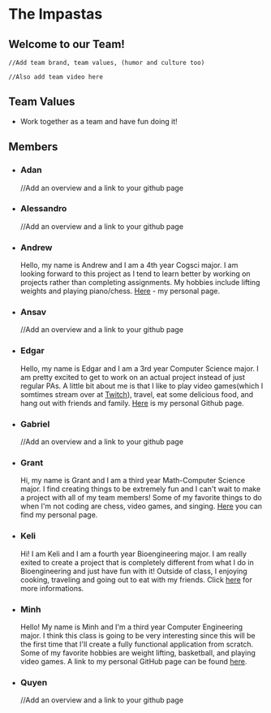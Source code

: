 # The Impastas

## Welcome to our Team!

    //Add team brand, team values, (humor and culture too)

    //Also add team video here

## Team Values
- Work together as a team and have fun doing it!

## Members

- ### Adan
  //Add an overview and a link to your github page

- ### Alessandro
  //Add an overview and a link to your github page

- ### Andrew
  Hello, my name is Andrew and I am a 4th year Cogsci major. I am looking forward to this project as I tend to learn better by working on projects rather
  than completing assignments. My hobbies include lifting weights and playing piano/chess. [Here](https://yelllowbelly.github.io/) - my personal page.

- ### Ansav
  //Add an overview and a link to your github page

- ### Edgar
  Hello, my name is Edgar and I am a 3rd year Computer Science major. I am pretty excited to get to work on an actual project instead of just regular PAs.
  A little bit about me is that I like to play video games(which I somtimes stream over at [Twitch](https://www.twitch.tv/masterslapz)), travel, eat some 
  delicious food, and hang out with friends and family. [Here](https://github.com/Edgar-ship-it) is my personal Github page.

- ### Gabriel
  //Add an overview and a link to your github page

- ### Grant
  Hi, my name is Grant and I am a third year Math-Computer Science major. I find creating things to be extremely fun and I can't wait to make a project with all of my team members! Some of my favorite things to do when I'm not coding are chess, video games, and singing. [Here](https://grantduntugan.github.io/GitHub-Pages/) you can find my personal page.

- ### Keli
    Hi! I am Keli and I am a fourth year Bioengineering major. I am really exited to create a project that is completely different from what I do in Bioengineering and just have fun with it! Outside of class, I enjoying cooking, traveling and going out to eat with my friends. Click [here](https://keli214.github.io/UserPage/) for more informations. 

- ### Minh
  Hello! My name is Minh and I'm a third year Computer Engineering major. I think this class is going to be very interesting since this will be the first time that I'll create a fully functional application from scratch. Some of my favorite hobbies are weight lifting, basketball, and playing video games. A link to my personal GitHub page can be found [here](https://minhdinh901.github.io/GitHub-Pages-Project/).

- ### Quyen
  //Add an overview and a link to your github page
